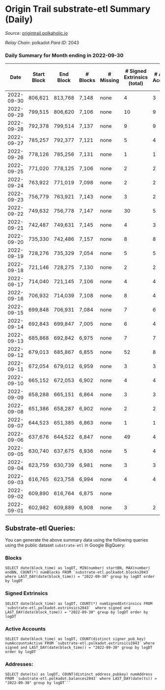 # Origin Trail substrate-etl Summary (Daily)

_Source_: [origintrail.polkaholic.io](https://origintrail.polkaholic.io)

*Relay Chain*: polkadot
*Para ID*: 2043



### Daily Summary for Month ending in 2022-09-30


| Date | Start Block | End Block | # Blocks | # Missing | # Signed Extrinsics (total) | # Active Accounts | # Addresses with Balances | # Events | # Transfers | # XCM Transfers In | # XCM Transfers Out |
| ---- | ----------- | --------- | -------- | --------- | --------------------------- | ----------------- | ------------------------- | -------- | ----------- | ------------------ | ------------------- |
| 2022-09-30 | 806,621 | 813,768 | 7,148 | none  | 4 | 3 | 2,986 | 14,452 | 116  |   |   |
| 2022-09-29 | 799,515 | 806,620 | 7,106 | none  | 10 | 9 |  | 14,572 | 266  |   |   |
| 2022-09-28 | 792,378 | 799,514 | 7,137 | none  | 9 | 9 |  | 14,624 | 263  |   |   |
| 2022-09-27 | 785,257 | 792,377 | 7,121 | none  | 5 | 4 |  | 14,416 | 125  |   |   |
| 2022-09-26 | 778,126 | 785,256 | 7,131 | none  | 1 | 1 |  | 14,304 | 29  |   |   |
| 2022-09-25 | 771,020 | 778,125 | 7,106 | none  | 2 | 2 |  | 14,292 | 58  |   |   |
| 2022-09-24 | 763,922 | 771,019 | 7,098 | none  | 2 | 2 |  | 14,275 | 58  |   |   |
| 2022-09-23 | 756,779 | 763,921 | 7,143 | none  | 3 | 2 |  | 14,404 | 87  |   |   |
| 2022-09-22 | 749,632 | 756,778 | 7,147 | none  | 30 | 5 |  | 14,777 | 205  |   |   |
| 2022-09-21 | 742,487 | 749,631 | 7,145 | none  | 4 | 3 |  | 14,420 | 90  |   |   |
| 2022-09-20 | 735,330 | 742,486 | 7,157 | none  | 8 | 8 |  | 14,624 | 233  |   |   |
| 2022-09-19 | 728,276 | 735,329 | 7,054 | none  | 5 | 5 |  | 14,297 | 140  |   |   |
| 2022-09-18 | 721,146 | 728,275 | 7,130 | none  | 2 | 2 |  | 14,340 | 59  |   |   |
| 2022-09-17 | 714,040 | 721,145 | 7,106 | none  | 4 | 4 |  | 14,368 | 117  |   |   |
| 2022-09-16 | 706,932 | 714,039 | 7,108 | none  | 8 | 4 |  | 14,476 | 186  |   |   |
| 2022-09-15 | 699,848 | 706,931 | 7,084 | none  | 7 | 6 |  | 14,415 | 181  |   |   |
| 2022-09-14 | 692,843 | 699,847 | 7,005 | none  | 6 | 4 |  | 14,222 | 154  |   |   |
| 2022-09-13 | 685,868 | 692,842 | 6,975 | none  | 7 | 7 |  | 14,222 | 203  |   |   |
| 2022-09-12 | 679,013 | 685,867 | 6,855 | none  | 52 | 8 |  | 14,560 | 377  |   |   |
| 2022-09-11 | 672,054 | 679,012 | 6,959 | none  | 3 | 3 |  | 14,036 | 88  |   |   |
| 2022-09-10 | 665,152 | 672,053 | 6,902 | none  | 4 | 4 |  | 13,963 | 119  |   |   |
| 2022-09-09 | 658,288 | 665,151 | 6,864 | none  | 3 | 3 |  | 13,849 | 90  |   |   |
| 2022-09-08 | 651,386 | 658,287 | 6,902 | none  | 2 | 2 |  | 13,884 | 58  |   |   |
| 2022-09-07 | 644,523 | 651,385 | 6,863 | none  | 1 | 1 |  | 13,767 | 30  |   |   |
| 2022-09-06 | 637,676 | 644,522 | 6,847 | none  | 49 | 4 |  | 14,307 | 170  |   |   |
| 2022-09-05 | 630,740 | 637,675 | 6,936 | none  | 5 | 4 |  | 14,039 | 122  |   |   |
| 2022-09-04 | 623,759 | 630,739 | 6,981 | none  | 3 | 3 |  | 14,079 | 87  |   |   |
| 2022-09-03 | 616,765 | 623,758 | 6,994 | none  | 4 | 4 |  | 14,144 | 116  |   |   |
| 2022-09-02 | 609,890 | 616,764 | 6,875 | none  |  |  |  | 13,754 |   |   |   |
| 2022-09-01 | 602,982 | 609,889 | 6,908 | none  | 3 | 2 |  | 13,907 | 60  |   |   |

## Substrate-etl Queries:
You can generate the above summary data using the following queries using the public dataset `substrate-etl` in Google BigQuery:


### Blocks
```
SELECT date(block_time) as logDT, MIN(number) startBN, MAX(number) endBN, COUNT(*) numBlocks FROM `substrate-etl.polkadot.blocks2043`  where LAST_DAY(date(block_time)) = "2022-09-30" group by logDT order by logDT
```


### Signed Extrinsics
```
SELECT date(block_time) as logDT, COUNT(*) numSignedExtrinsics FROM `substrate-etl.polkadot.extrinsics2043`  where signed and LAST_DAY(date(block_time)) = "2022-09-30" group by logDT order by logDT
```


### Active Accounts
```
SELECT date(block_time) as logDT, COUNT(distinct signer_pub_key) numAccountsActive FROM `substrate-etl.polkadot.extrinsics2043` where signed and LAST_DAY(date(block_time)) = "2022-09-30" group by logDT order by logDT
```


### Addresses:
```
SELECT date(ts) as logDT, COUNT(distinct address_pubkey) numAddress FROM `substrate-etl.polkadot.balances2043` where LAST_DAY(date(ts)) = "2022-09-30" group by logDT```

